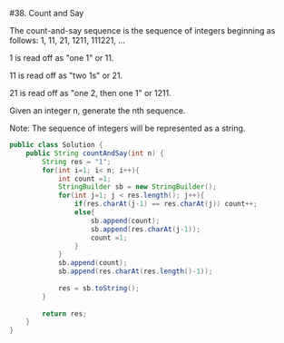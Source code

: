#38. Count and Say 

The count-and-say sequence is the sequence of integers beginning as follows:
1, 11, 21, 1211, 111221, ...

1 is read off as "one 1" or 11.

11 is read off as "two 1s" or 21.

21 is read off as "one 2, then one 1" or 1211.

Given an integer n, generate the nth sequence.

Note: The sequence of integers will be represented as a string.


```java
public class Solution {
    public String countAndSay(int n) {
        String res = "1";
        for(int i=1; i< n; i++){
            int count =1;
            StringBuilder sb = new StringBuilder();
            for(int j=1; j < res.length(); j++){
                if(res.charAt(j-1) == res.charAt(j)) count++;
                else{
                    sb.append(count);
                    sb.append(res.charAt(j-1));
                    count =1;
                }
            }
            sb.append(count);
            sb.append(res.charAt(res.length()-1));
        
            res = sb.toString();
        }
        
        return res;
    }
}
```